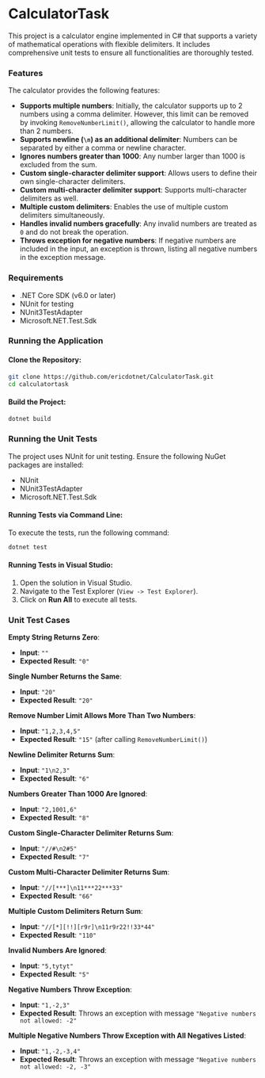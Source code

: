 # CalculatorTask

This project is a calculator engine implemented in C# that supports a variety of mathematical operations with flexible delimiters. It includes comprehensive unit tests to ensure all functionalities are thoroughly tested.

### Features
The calculator provides the following features:

- **Supports multiple numbers**: Initially, the calculator supports up to 2 numbers using a comma delimiter. However, this limit can be removed by invoking `RemoveNumberLimit()`, allowing the calculator to handle more than 2 numbers.
- **Supports newline (`\n`) as an additional delimiter**: Numbers can be separated by either a comma or newline character.
- **Ignores numbers greater than 1000**: Any number larger than 1000 is excluded from the sum.
- **Custom single-character delimiter support**: Allows users to define their own single-character delimiters.
- **Custom multi-character delimiter support**: Supports multi-character delimiters as well.
- **Multiple custom delimiters**: Enables the use of multiple custom delimiters simultaneously.
- **Handles invalid numbers gracefully**: Any invalid numbers are treated as `0` and do not break the operation.
- **Throws exception for negative numbers**: If negative numbers are included in the input, an exception is thrown, listing all negative numbers in the exception message.

### Requirements
- .NET Core SDK (v6.0 or later)
- NUnit for testing
- NUnit3TestAdapter
- Microsoft.NET.Test.Sdk

### Running the Application

#### Clone the Repository:
```bash
git clone https://github.com/ericdotnet/CalculatorTask.git
cd calculatortask
```

#### Build the Project:
```bash
dotnet build
```

### Running the Unit Tests
The project uses NUnit for unit testing. Ensure the following NuGet packages are installed:

- NUnit
- NUnit3TestAdapter
- Microsoft.NET.Test.Sdk

#### Running Tests via Command Line:
To execute the tests, run the following command:
```bash
dotnet test
```

#### Running Tests in Visual Studio:
1. Open the solution in Visual Studio.
2. Navigate to the Test Explorer (`View -> Test Explorer`).
3. Click on **Run All** to execute all tests.

### Unit Test Cases

**Empty String Returns Zero**:  
- **Input**: `""`  
- **Expected Result**: `"0"`

**Single Number Returns the Same**:  
- **Input**: `"20"`  
- **Expected Result**: `"20"`

**Remove Number Limit Allows More Than Two Numbers**:  
- **Input**: `"1,2,3,4,5"`  
- **Expected Result**: `"15"` (after calling `RemoveNumberLimit()`)

**Newline Delimiter Returns Sum**:  
- **Input**: `"1\n2,3"`  
- **Expected Result**: `"6"`

**Numbers Greater Than 1000 Are Ignored**:  
- **Input**: `"2,1001,6"`  
- **Expected Result**: `"8"`

**Custom Single-Character Delimiter Returns Sum**:  
- **Input**: `"//#\n2#5"`  
- **Expected Result**: `"7"`

**Custom Multi-Character Delimiter Returns Sum**:  
- **Input**: `"//[***]\n11***22***33"`  
- **Expected Result**: `"66"`

**Multiple Custom Delimiters Return Sum**:  
- **Input**: `"//[*][!!][r9r]\n11r9r22!!33*44"`  
- **Expected Result**: `"110"`

**Invalid Numbers Are Ignored**:  
- **Input**: `"5,tytyt"`  
- **Expected Result**: `"5"`

**Negative Numbers Throw Exception**:  
- **Input**: `"1,-2,3"`  
- **Expected Result**: Throws an exception with message `"Negative numbers not allowed: -2"`

**Multiple Negative Numbers Throw Exception with All Negatives Listed**:  
- **Input**: `"1,-2,-3,4"`  
- **Expected Result**: Throws an exception with message `"Negative numbers not allowed: -2, -3"`
